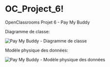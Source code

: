 # OC_Project_6!
OpenClassrooms Projet 6 - Pay My Buddy

Diagramme de classe: 

![Pay My Buddy - Diagramme de classe](https://user-images.githubusercontent.com/91942255/225117554-5e5010a2-1ec4-48b7-9c4e-0fafe0ca70f5.png)


Modèle physique des données:

![Pay My Buddy - Modèle physique des données](https://user-images.githubusercontent.com/91942255/225117901-7fca07e2-8357-4c30-826f-6daa4c007fb4.png)
